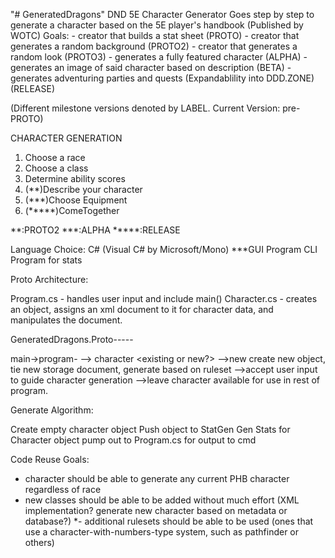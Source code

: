 "# GeneratedDragons" 
DND 5E Character Generator
Goes step by step to generate a character based on the 5E player's handbook (Published by WOTC)
Goals:
    -   creator that builds a stat sheet    (PROTO)
    -   creator that generates a random background (PROTO2)
    -   creator that generates a random look    (PROTO3)
    -   generates a fully featured character    (ALPHA)
    -   generates an image of said character based on description   (BETA)
    -   generates adventuring parties and quests (Expandablility into DDD.ZONE) (RELEASE)

(Different milestone versions denoted by LABEL. Current Version: pre-PROTO)


CHARACTER GENERATION
1. Choose a race
2. Choose a class
3. Determine ability scores
4. (**)Describe your character
5. (***)Choose Equipment
6. (*****)ComeTogether

**:PROTO2
***:ALPHA
*****:RELEASE

Language Choice: C# (Visual C# by Microsoft/Mono)
***GUI Program
CLI Program for stats



Proto Architecture:

Program.cs - handles user input and include main()
Character.cs - creates an object, assigns an xml document to it for character data, and manipulates the document.

GeneratedDragons.Proto-----

main->program-
            --> character <existing or new?>
                        -->new create new object, tie new storage document, generate based on ruleset
                                    -->accept user input to guide character generation
                -->leave character available for use in rest of program.


Generate Algorithm:

Create empty character object
Push object to StatGen
Gen Stats for Character object
pump out to Program.cs for output to cmd


Code Reuse Goals:
 - character should be able to generate any current PHB character regardless of race
 - new classes should be able to be added without much effort (XML implementation? generate new character based on metadata or database?)
 *- additional rulesets should be able to be used (ones that use a character-with-numbers-type system, such as pathfinder or others)